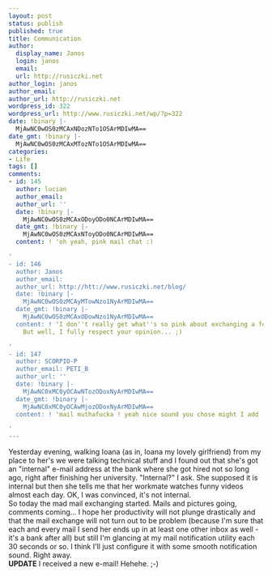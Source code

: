 ```yaml
---
layout: post
status: publish
published: true
title: Communication
author:
  display_name: Janos
  login: janos
  email: 
  url: http://rusiczki.net
author_login: janos
author_email: 
author_url: http://rusiczki.net
wordpress_id: 322
wordpress_url: http://www.rusiczki.net/wp/?p=322
date: !binary |-
  MjAwNC0wOS0zMCAxNDozNTo1OSArMDIwMA==
date_gmt: !binary |-
  MjAwNC0wOS0zMCAxMTozNTo1OSArMDIwMA==
categories:
- Life
tags: []
comments:
- id: 145
  author: lucian
  author_email: 
  author_url: ''
  date: !binary |-
    MjAwNC0wOS0zMCAxODoyODo0NCArMDIwMA==
  date_gmt: !binary |-
    MjAwNC0wOS0zMCAxNToyODo0NCArMDIwMA==
  content: ! 'oh yeah, pink mail chat :)

'
- id: 146
  author: Janos
  author_email: 
  author_url: http://htt://www.rusiczki.net/blog/
  date: !binary |-
    MjAwNC0wOS0zMCAyMTowNzo1NyArMDIwMA==
  date_gmt: !binary |-
    MjAwNC0wOS0zMCAxODowNzo1NyArMDIwMA==
  content: ! 'I don''t really get what''s so pink about exchanging a few e-mails.
    But well, I fully respect your opinion... ;)

'
- id: 147
  author: SCORPIO-P
  author_email: PETI_B
  author_url: ''
  date: !binary |-
    MjAwNC0xMC0yOCAwNTozODoxNyArMDIwMA==
  date_gmt: !binary |-
    MjAwNC0xMC0yOCAwMjozODoxNyArMDIwMA==
  content: ! 'mail muthafucka ! yeah nice sound you chose might I add :P

'
---
```

<p>Yesterday evening, walking Ioana (as in, Ioana my lovely girlfriend) from my place to her's we were talking technical stuff and I found out that she's got an "internal" e-mail address at the bank where she got hired not so long ago, right after finishing her university. "Internal?" I ask. She supposed it is internal but then she tells me that her workmate watches funny videos almost each day. OK, I was convinced, it's not internal.<br />
So today the mad mail exchanging started. Mails and pictures going, comments coming... I hope her productivity will not plunge drastically and that the mail exchange will not turn out to be problem (because I'm sure that each and every mail I send her ends up in at least one other inbox as well - it's a bank after all) but still I'm glancing at my mail notification utility each 30 seconds or so. I think I'll just configure it with some smooth notification sound. Right away.<br />
<b>UPDATE</b> I received a new e-mail! Hehehe. ;-)</p>
